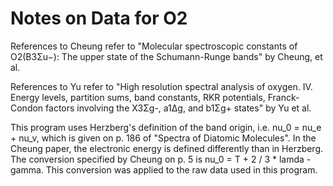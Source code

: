 # Notes on Data for O2

References to Cheung refer to "Molecular spectroscopic constants of O2(B3Σu−): The upper state of the Schumann-Runge bands" by Cheung, et al.

References to Yu refer to "High resolution spectral analysis of oxygen. IV. Energy levels, partition sums, band constants, RKR potentials, Franck-Condon factors involving the X3Σg-, a1Δg, and b1Σg+ states" by Yu et al.

This program uses Herzberg's definition of the band origin, i.e. nu_0 = nu_e + nu_v, which is given on p. 186 of "Spectra of Diatomic Molecules". In the Cheung paper, the electronic energy is defined differently than in Herzberg. The conversion specified by Cheung on p. 5 is nu_0 = T + 2 / 3 * lamda - gamma. This conversion was applied to the raw data used in this program.
